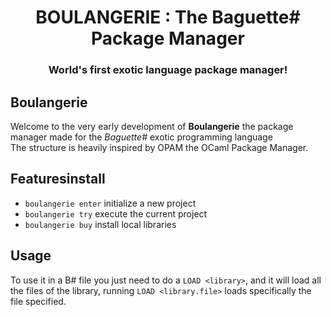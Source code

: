 <h1 align="center">BOULANGERIE : The Baguette# Package Manager</h1>
<h3 align="center">World's first exotic language package manager!</h3>

## Boulangerie
Welcome to the very early development of **Boulangerie** the package manager made for the *Baguette#* exotic programming language  
The structure is heavily inspired by OPAM the OCaml Package Manager.

## Featuresinstall
* `boulangerie enter` initialize a new project
* `boulangerie try` execute the current project 
* `boulangerie buy` install local libraries

## Usage
To use it in a B# file you just need to do a `LOAD <library>`, and it will load all the files of the library,
running `LOAD <library.file>` loads specifically the file specified.
